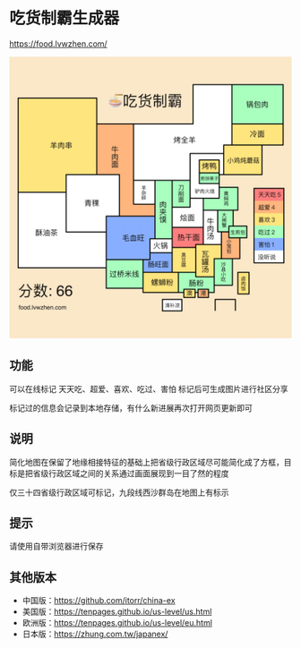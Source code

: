 # 吃货制霸生成器

https://food.lvwzhen.com/

![吃货制霸生成器](cover.png)

## 功能
可以在线标记 天天吃、超爱、喜欢、吃过、害怕 标记后可生成图片进行社区分享

标记过的信息会记录到本地存储，有什么新进展再次打开网页更新即可

## 说明
简化地图在保留了地缘相接特征的基础上把省级行政区域尽可能简化成了方框，目标是把省级行政区域之间的关系通过画面展现到一目了然的程度

仅三十四省级行政区域可标记，九段线西沙群岛在地图上有标示

## 提示
请使用自带浏览器进行保存

## 其他版本
- 中国版：https://github.com/itorr/china-ex
- 美国版：https://tenpages.github.io/us-level/us.html
- 欧洲版：https://tenpages.github.io/us-level/eu.html
- 日本版：https://zhung.com.tw/japanex/

